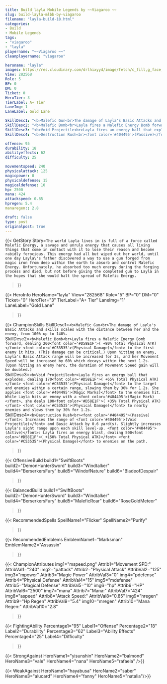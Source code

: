 ```yaml
---
title: Build layla Mobile Legends by ~~Viagaroo ~~
slug: build-layla-mlbb-by-viagaroo
filename: "layla-build-18.html"
categories: 
- Build 
- Mobile Legends
tags: 
- "viagaroo"
- "layla"
playername: "~~Viagaroo ~~"
cleanplayername: "viagaroo"

heroname: "layla"
images: https://res.cloudinary.com/drlhixyyd/image/fetch/c_fill,g_face,f_auto/https://cdn2-build.mobagenie.my.id/p/images/banner/full/layla.jpg
View: 282568 
Role: 5 
BP: 0
DM: 0 
Ticket: 0 
HeroTier: 3 
TierLabel: A+ Tier 
LaneImg: 1
LaneLabel: Gold Lane 

SkillDesc1: "<b>Malefic Gun<br>The damage of Layla's Basic Attacks and skills scales with the distance between her and the enemy, from 100% up to 140%."   
SkillDesc2: "<b>Malefic Bomb<br>Layla fires a Malefic Energy Bomb forward, dealing 200<font color='#D58E1F'>( +80% Total Physical ATK)</font> <font color='#C53535'>(Physical Damage)</font> to the first enemy it hits. (This damage can be critical.) Upon hitting an enemy, Layla's Basic Attack range will be increased for 3s, and her Movement Speed will be increased by 60% which decays within the next 1.2s. (Upon hitting an enemy hero, the duration of Movement Speed gain will be doubled.)"   
SkillDesc3: "<b>Void Projectile<br>Layla fires an energy ball that explodes, dealing 170<font color='#D58E1F'>( +65% Total Physical ATK)</font> <font color='#C53535'>(Physical Damage)</font> to the target and enemies within a certain range, slowing them by 30% for 1.2s. She applies <font color='#404495'>(Magic Marks)</font> to the enemies hit. While Layla hits an enemy with a <font color='#404495'>(Magic Mark)</font>, she deals 100<font color='#D58E1F'>( +35% Total Physical ATK)</font> <font color='#C53535'>(Physical Damage)</font> to nearby enemies and slows them by 30% for 1.2s."   
SkillDesc4: "<b>Destruction Rush<br><font color='#404495'>(Passive)</font>: Increases the range of <font color='#404495'>(Void Projectile)</font> and Basic Attack by 0.6 yard(s). Slightly increases Layla's sight range upon each skill level-up. <font color='#404495'>(Active)</font>: Layla fires an energy blast, dealing 500<font color='#D58E1F'>( +150% Total Physical ATK)</font> <font color='#C53535'>(Physical Damage)</font> to enemies on the path."  

offense: 95 
durability: 18 
abilityeffects: 62 
difficulty: 25 

movementspeed: 240
physicalattack: 125
magicpower: 0
physicaldefense: 15
magicaldefense: 10
hp: 2500
mana: 424
attackspeed: 0.85
hpregen: 5.4
manaregen:: 2.8

draft: false
type: post
originalpost: true
---
```



{{< GetStory 
Story=` The world Layla lives in is full of a force called Malefic Energy, a savage and unruly energy that causes all living things that come in contact with it to lose their reason and become rabidly ferocious. This energy had all but wiped out her world, until one day Layla\'s father discovered a way to use a gun forged from magic iron from deep within the earth to absorb and control Malefic Energy. Unfortunately, he absorbed too much energy during the forging process and died, but not before giving the completed gun to Layla in the hopes that she would halt the spread of Malefic Energy. ` 
>}}

{{< HeroInfo 
HeroName="layla" 
View="282568" 
Role="5" 
BP="0" 
DM="0" 
Ticket="0" 
HeroTier="3" 
TierLabel="A+ Tier" 
LaneImg="1" 
LaneLabel="Gold Lane" 
>}}
 
{{< ChampionSkills 
SkillDesc1=`<b>Malefic Gun<br>The damage of Layla's Basic Attacks and skills scales with the distance between her and the enemy, from 100% up to 140%.`   
SkillDesc2=`<b>Malefic Bomb<br>Layla fires a Malefic Energy Bomb forward, dealing 200<font color='#D58E1F'>( +80% Total Physical ATK)</font> <font color='#C53535'>(Physical Damage)</font> to the first enemy it hits. (This damage can be critical.) Upon hitting an enemy, Layla's Basic Attack range will be increased for 3s, and her Movement Speed will be increased by 60% which decays within the next 1.2s. (Upon hitting an enemy hero, the duration of Movement Speed gain will be doubled.)`   
SkillDesc3=`<b>Void Projectile<br>Layla fires an energy ball that explodes, dealing 170<font color='#D58E1F'>( +65% Total Physical ATK)</font> <font color='#C53535'>(Physical Damage)</font> to the target and enemies within a certain range, slowing them by 30% for 1.2s. She applies <font color='#404495'>(Magic Marks)</font> to the enemies hit. While Layla hits an enemy with a <font color='#404495'>(Magic Mark)</font>, she deals 100<font color='#D58E1F'>( +35% Total Physical ATK)</font> <font color='#C53535'>(Physical Damage)</font> to nearby enemies and slows them by 30% for 1.2s.`   
SkillDesc4=`<b>Destruction Rush<br><font color='#404495'>(Passive)</font>: Increases the range of <font color='#404495'>(Void Projectile)</font> and Basic Attack by 0.6 yard(s). Slightly increases Layla's sight range upon each skill level-up. <font color='#404495'>(Active)</font>: Layla fires an energy blast, dealing 500<font color='#D58E1F'>( +150% Total Physical ATK)</font> <font color='#C53535'>(Physical Damage)</font> to enemies on the path.`   
>}}

{{< OffensiveBuild 
build1="SwiftBoots"  
build2="DemonHunterSword" 
build3="Windtalker" 
build4="BerserkersFury" 
build5="WindofNature" 
build6="BladeofDespair" 
>}} 

{{< BalancedBuild 
build1="SwiftBoots"  
build2="DemonHunterSword" 
build3="Windtalker" 
build4="BerserkersFury" 
build5="MaleficRoar" 
build6="RoseGoldMeteor" 
>}}


{{< RecommendedSpells 
SpellName1="Flicker" 
SpellName2="Purify" 
>}}  

{{< RecommendedEmblems 
EmblemName1="Marksman" 
EmblemName2="Assassin" 
>}}   


{{< ChampionAttributes
img1="mspeed.png" Attrib1="Movement SPD:" AttribVal1="240"
img2="pattack" Attrib2="Physical Attack" AttribVal2="125"
img3="mpower" Attrib3="Magic Power" AttribVal3="0"
img4="pdefense" Attrib4="Physical Defense" AttribVal4="15"
img5="mdefense" Attrib5="Magical Defense" AttribVal5="10"
img6="hp" Attrib6="HP" AttribVal6="2500"
img7="mana" Attrib7="Mana:" AttribVal7="424"
img8="aspeed" Attrib8="Attack Speed:" AttribVal8="0.85"
img9="hregen" Attrib9="Hp Regen" AttribVal9="5.4"
img10="mregen" Attrib10="Mana Regen:" AttribVal10="2.8"
>}}


{{< FightingAbility
Percentage1="95" Label1="Offense"
Percentage2="18" Label2="Durability"
Percentage3="62" Label3="Ability Effects"
Percentage4="25" Label4="Difficulty"
 >}}

{{< StrongAgainst 
HeroName1="yisunshin"
HeroName2="balmond"
HeroName3="vale"
HeroName4="nana"
HeroName5="rafaela"
/>}}

{{< WeakAgainst
HeroName1="hayabusa"
HeroName2="saber"
HeroName3="alucard"
HeroName4="fanny"
HeroName5="natalia"/>}}

